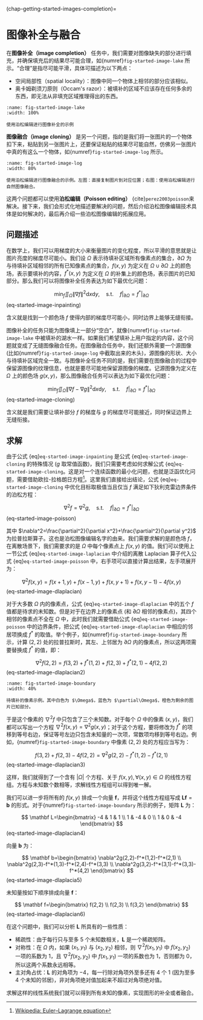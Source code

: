 (chap-getting-started-images-completion)=
# 图像补全与融合

在**图像补全（image completion）** 任务中，我们需要对图像缺失的部分进行填充，并确保填充后的结果尽可能合理，如{numref}`fig-started-image-lake` 所示。“合理”是指尽可能平滑，具体可描述为以下两点：

* 空间局部性（spatial locality）：图像中同一个物体上相邻的部分应该相似。
* 奥卡姆剃须刀原则（Occam's razor）：被填补的区域不应该存在任何多余的东西，即无法从非填充区域推理得出的东西。

```{figure} fig/weiming-inpainting.png
:name: fig-started-image-lake
:width: 100%

使用泊松编辑进行图像补全的示例
```

<!-- ````{subfigure} ABC
:name: fig-started-image-oldman
:width: 100 %
:gap: 15px

```{image} fig/inpainting-old_man-before.png
```

```{image} fig/inpainting-old_man-after.png
```

```{image} fig/inpainting-old_man-original.png
```

图像补全一个更极端的例子，我们甚至可以从左图恢复出中间的图片，右边是原图像
```` -->

**图像融合（image cloning）** 是另一个问题，指的是我们将一张图片的一个物体扣下来，粘贴到另一张图片上，还要保证粘贴的结果尽可能自然，仿佛另一张图片中真的有这么一个物体，如{numref}`fig-started-image-log` 所示。


```{figure} fig/plane.png
:name: fig-started-image-log
:width: 80%

使用泊松编辑进行图像融合的示例。左图：直接复制图片到对应位置；右图：使用泊松编辑进行自然图像融合。
```


这两个问题都可以使用**泊松编辑（Poisson editing）** {cite}`perez2003poisson`来解决。接下来，我们会形式化地描述要解决的问题，然后介绍泊松图像编辑技术具体是如何解决的，最后再介绍一些泊松图像编辑的拓展应用。

## 问题描述

在数学上，我们可以用梯度的大小来衡量图片的变化程度，所以平滑的意思就是让图片亮度的梯度尽可能小。我们设 $\Omega$ 表示待填补区域所有像素点的集合，$\partial\Omega$ 为与待填补区域相邻的所有已知像素点的集合，$f(x,y)$ 为定义在 $\Omega\cup\partial\Omega$ 上的颜色场，表示要填补的内容，$f^*(x,y)$ 为定义在 $\Omega$ 的补集上的颜色场，表示图片的已知部分。那么我们可以将图像补全任务表达为如下最优化问题：

$$
    \min_f\iint_\Omega\|\nabla f\|^2\mathrm dx\mathrm dy,\quad\text{s.t.}\quad f|_{\partial\Omega}=f^*|_{\partial\Omega}
$$ (eq-started-image-inpainting)

含义就是找到一个颜色场 $f$ 使得内部的梯度尽可能小，同时边界上能够无缝衔接。

图像补全的任务只能为图像填上一部分“空白”，就像{numref}`fig-started-image-lake` 中被填补的湖水一样。如果我们希望填补上用户指定的内容，这个问题就变成了无缝图像融合任务。在图像融合任务中，我们还额外需要一个源图像 (比如{numref}`fig-started-image-log` 中截取出来的木头)，源图像的形状、大小与待填补区域完全一致。与图像补全任务不同的是，我们需要在图像融合的过程中保留源图像的纹理信息，也就是要尽可能地保留源图像的梯度。记源图像为定义在 $\Omega$ 上的颜色场 $g(x,y)$，那么图像融合任务可以表达为如下最优化问题：

$$
    \min_f\iint_\Omega\|\nabla f-\nabla g\|^2\mathrm dx\mathrm dy,\quad\text{s.t.}\quad f|_{\partial\Omega}=f^*|_{\partial\Omega}
$$ (eq-started-image-cloning)

含义就是我们需要让填补部分 $f$ 的梯度与 $g$ 的梯度尽可能接近，同时保证边界上无缝衔接。

## 求解

由于公式 {eq}`eq-started-image-inpainting` 是公式 {eq}`eq-started-image-cloning` 的特殊情况 ($g$ 取常值函数)，我们只需要考虑如何求解公式 {eq}`eq-started-image-cloning`。这是对一个连续函数的最小化问题，也就是泛函优化问题，需要借助欧拉-拉格朗日方程[^el]。这里我们直接给出结论，公式 {eq}`eq-started-image-cloning` 中优化目标取极值当且仅当 $f$ 满足如下狄利克雷边界条件的泊松方程：

[^el]: [Wikipedia: Euler–Lagrange equation](https://en.wikipedia.org/wiki/Euler%E2%80%93Lagrange_equation)

$$
    \nabla^2f=\nabla^2g,\quad\text{s.t.}\quad f|_{\partial\Omega}=f^*|_{\partial\Omega}
$$ (eq-started-image-poisson)

其中 $\nabla^2=\frac{\partial^2}{\partial x^2}+\frac{\partial^2}{\partial y^2}$ 为拉普拉斯算子。这也是泊松图像编辑名字的由来。我们需要求解的是颜色场 $f$，在离散场景下，我们需要求的是 $\Omega$ 中每个像素点上 $f(x,y)$ 的值。我们可以使用上一节公式 {eq}`eq-started-image-laplacian` 中介绍的离散 Laplacian 算子代入公式 {eq}`eq-started-image-poisson` 中，右手项可以直接计算出结果，左手项展开为：

$$
    \nabla^2f(x,y)=f(x+1,y)+f(x-1,y)+f(x,y+1)+f(x,y-1)-4f(x,y)
$$ (eq-started-image-dlaplacian)

对于大多数 $\Omega$ 内的像素点，公式 {eq}`eq-started-image-dlaplacian` 中的五个 $f$ 值都是待求的未知数。但是对于在边界上的像素点 (和 $\partial\Omega$ 相邻的像素点)，其四个相邻的像素点不全在 $\Omega$ 中，此时我们就需要借助公式 {eq}`eq-started-image-poisson` 中的边界条件，把公式 {eq}`eq-started-image-dlaplacian` 中相应的邻居项换成 $f^*$ 的取值。举个例子，如{numref}`fig-started-image-boundary` 所示，计算 $(2,2)$ 处的拉普拉斯时，其左、上邻居为 $\partial\Omega$ 内的像素点，所以这两项需要替换成 $f^*$ 的值，即：

$$
  \nabla^2f(2,2)=f(3,2)+f^*(1,2)+f(2,3)+f^*(2,1)-4f(2,2)
$$ (eq-started-image-dlaplacian2)

```{figure} fig/poisson_editing-boundary.png
:name: fig-started-image-boundary
:width: 40%

待填补的像素示例。其中白色为 $\Omega$，蓝色为 $\partial\Omega$，橙色为剩余的图片已知部分。
```

于是这个像素的 $\nabla^2f$ 中只包含了三个未知数。对于每个 $\Omega$ 中的像素 $(x,y)$，我们都可以写出一个方程 $\nabla^2f(x,y)=\nabla^2g(x,y)$；对于这个方程，要将修改为 $f^*$ 的项移到等号右边，保证等号左边只包含未知量的一次项，常数项均移到等号右边。例如，{numref}`fig-started-image-boundary` 中像素 $(2,2)$ 处的方程应当写为：

$$
    f(3,2)+f(2,3)-4f(2,2)=\nabla^2g(2,2)-f^*(1,2)-f^*(2,1)
$$ (eq-started-image-dlaplacian3)

这样，我们就得到了一个含有 $|\Omega|$ 个方程、关于 $f(x,y),\forall(x,y)\in\Omega$ 的线性方程组。方程与未知数个数相等，求解线性方程组可以得到唯一解。

我们可以进一步将所有的 $f(x,y)$ 排成一个向量 $\mathbf f$，并将这个线性方程组写成 $\mathbf L\mathbf f=\mathbf b$ 的形式。对于{numref}`fig-started-image-boundary` 所示的例子，矩阵 $\mathbf L$ 为：

$$
    \mathbf L=\begin{bmatrix}
    -4 & 1 & 1 \\
    1 & -4 & 0 \\
    1 & 0 & -4  
    \end{bmatrix}
$$ (eq-started-image-dlaplacian4)

向量 $\mathbf b$ 为：

$$
    \mathbf b=\begin{bmatrix}
        \nabla^2g(2,2)-f^*(1,2)-f^*(2,1) \\
        \nabla^2g(2,3)-f^*(1,3)-f^*(2,4)-f^*(3,3) \\
        \nabla^2g(3,2)-f^*(3,1)-f^*(3,3)-f^*(4,2)
    \end{bmatrix}
$$ (eq-started-image-dlaplacia5)

未知量按如下顺序排成向量 $\mathbf f$：

$$
    \mathbf f=\begin{bmatrix}
        f(2,2) \\ f(2,3) \\ f(3,2)
    \end{bmatrix}
$$ (eq-started-image-dlaplacian6)

在这个问题中，我们可以分析 $\mathbf{L}$ 所具有的一些性质：

* 稀疏性：由于每行只与至多 5 个未知数相关，$\mathbf L$ 是一个稀疏矩阵。
* 对称性：在 $\Omega$ 内，如果 $(x_1,y_1)$ 与 $(x_2,y_2)$ 相邻，则 $\nabla^2f(x_1,y_1)$ 中 $f(x_2,y_2)$ 一项的系数为 $1$，且 $\nabla^2f(x_2,y_2)$ 中 $f(x_1,y_1)$ 一项的系数也为 $1$，否则都为 $0$，所以这两个系数永远相等。
* 主对角占优：$\mathbf L$ 的对角项为 $-4$，每一行除对角项外至多还有 4 个 1 (因为至多 4 个未知的邻居)，非对角项绝对值加起来不超过对角项绝对值。

求解这样的线性系统我们就可以得到所有未知的像素，实现图形的补全或者融合。

<!-- ## 拓展应用

接下来我们介绍一些无缝图像融合算法的拓展应用。

在上述算法的基础上，还可以根据任务的需要加一些简单的处理，达到更加自然的效果。这些处理都是简单地将公式 {eq}`eq-started-image-cloning` 中的 $\nabla g$ 改成另外一个向量场 $\mathbf v$，从而求解的问题将变成下式：

$$
    \min_f\iint_\Omega\|\nabla f-\mathbf v\|^2\mathrm dx\mathrm dy,\quad\text{s.t.}\quad f|_{\partial\Omega}=f^*|_{\partial\Omega}
$$ (eq-started-image-cloning-ex)

对应的泊松方程变为：

$$
    \nabla^2f=\nabla\cdot\mathbf v,\quad\text{s.t.}\quad f|_{\partial\Omega}=f^*|_{\partial\Omega}
$$ (eq-started-image-poisson-ex)

所以再计算右手项的时候还需要一个离散的散度算子 $\nabla \cdot $。我们已经在上一节中介绍过 Sobel 算子，根据散度的定义，我们可以对向量场的每个分量使用相应的 Sobel 算子然后再相加。具体的公式留给读者推导。

### 梯度混合

```{figure} fig/nabla.png
:name: fig-started-image-math
:width: 100%

梯度混合的效果：直接将主体（左一）抠图下来使用泊松编辑融合到背景（左二）上会得到过分平滑的效果（左三），加上梯度混合之后可以得到更自然的结果（左四）。{cite}`perez2003poisson`
```

对于{numref}`fig-started-image-math` 所示的例子，如果简单地套用无缝图像融合算法，得到的效果会像{numref}`fig-started-image-math-naive` 一样过于平滑，没办法保留墙壁上凹凸不平的纹理。为解决这个问题，我们可以令

$$
    \mathbf v(x,y)=
    \begin{cases}
        \nabla f^*(x,y)&\|\nabla f^*(x,y)\|>\|\nabla g(x,y)\|\\
        \nabla g(x,y)&\text{otherwise}
    \end{cases}
    \quad\forall(x,y)\in\Omega
$$ (eq-started-image-math-ex)

其中 $f^*(x,y)$ 指的是背景图的颜色场。也就是说，我们要求 $f$ 的梯度尽可能接近源图像和背景图梯度的较大值，这样就可以避免过度平滑的问题了。

```{figure} fig/cloning-math-naive.png
:name: fig-started-image-math-naive
:width: 40%

不加梯度混合的效果
```

### 纹理抹平与去除

有时我们希望将图像的一些纹理抹平，如{numref}`fig-started-image-remove` 所示，将孩子的脸变得更加光滑。将 $\mathbf v$ 设为 $\nabla g$，并把其中梯度模长在一个阈值以下的部分修改为 $\mathbf 0$，即可得到这个效果。

```{figure} fig/cloning-texture_remove.png
:name: fig-started-image-remove
:width: 80%

纹理抹平的效果
```

我们还可以将图片的一些内容去除掉，如{numref}`fig-started-image-replace` 所示，我们可以在图片中选取一小片席子，用它的纹理替换掉梨的枝干。

```{figure} fig/cloning-texture_replace.png
:name: fig-started-image-replace
:width: 80%

用席子的纹理替换掉梨的枝干
``` -->